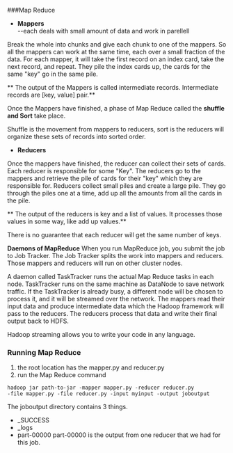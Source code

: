 ###Map Reduce

* **Mappers**  
--each deals with small amount of data and work in parellell

 Break the whole into chunks and give each chunk to one of the mappers. So all the mappers can work at the same time, each over a small fraction of the data.
 For each mapper, it will take the first record on an index card, take the next record, and repeat. They pile the index cards up, the cards for the same "key" go in the same pile.
 
 ** The output of the Mappers is called intermediate records. Intermediate records are [key, value] pair.**
 
 Once the Mappers have finished, a phase of Map Reduce called the **shuffle and Sort** take place.
 
 Shuffle is the movement from mappers to reducers, sort is the reducers will organize these sets of records into sorted order.
 
* **Reducers**

 Once the mappers have finished, the reducer can collect their sets of cards. Each reducer is responsible for some "Key". The reducers go to the mappers and retrieve the pile of cards for their "key" which they are responsible for. Reducers collect small piles and create a large pile. They go through the piles one at a time, add up all the amounts from all the cards in the pile.
 
 ** The output of the reducers is key and a list of values. It processes those values in some way, like add up values.**
 
 There is no guarantee that each reducer will get the same number of keys.
 
**Daemons of MapReduce**
When you run MapReduce job, you submit the job to Job Tracker. The Job Tracker splits the work into mappers and reducers. Those mappers and reducers will run on other cluster nodes.

A daemon called TaskTracker runs the actual Map Reduce tasks in each node. TaskTracker runs on the same machine as DataNode to save network traffic. If the TaskTracker is already busy, a different node will be chosen to process it, and it will be streamed over the network. The mappers read their input data and produce intermediate data which the Hadoop framework will pass to the reducers. The reducers process that data and write their final output back to HDFS.

Hadoop streaming allows you to write your code in any language.

### Running Map Reduce 

1. the root location has the mapper.py and reducer.py
2. run the Map Reduce command


```
hadoop jar path-to-jar -mapper mapper.py -reducer reducer.py 
-file mapper.py -file reducer.py -input myinput -output joboutput
```
The joboutput directory contains 3 things.
* _SUCCESS
* _logs
* part-00000
part-00000 is the output from one reducer that we had for this job.
  
